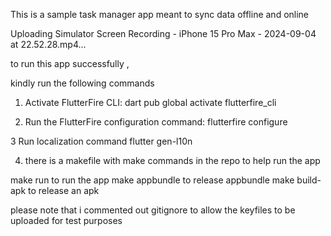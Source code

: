 This is a sample task manager app meant to sync data offline and online


Uploading Simulator Screen Recording - iPhone 15 Pro Max - 2024-09-04 at 22.52.28.mp4…


to run  this app successfully ,

kindly run the following commands

1. Activate FlutterFire CLI:
    dart pub global activate flutterfire_cli

2. Run the FlutterFire configuration command:
    flutterfire configure

3 Run localization command
    flutter gen-l10n

4. there is a makefile  with make commands in the repo to help run the app

make run  to run the app
make appbundle to release appbundle
make build-apk to release an apk

please note that i commented out gitignore to allow the keyfiles to be uploaded for test purposes
